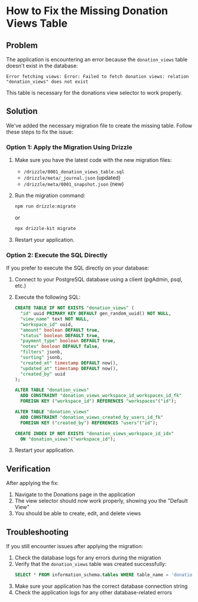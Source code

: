 # How to Fix the Missing Donation Views Table

## Problem

The application is encountering an error because the `donation_views` table doesn't exist in the database:

```
Error fetching views: Error: Failed to fetch donation views: relation "donation_views" does not exist
```

This table is necessary for the donations view selector to work properly.

## Solution

We've added the necessary migration file to create the missing table. Follow these steps to fix the issue:

### Option 1: Apply the Migration Using Drizzle

1. Make sure you have the latest code with the new migration files:
   - `/drizzle/0001_donation_views_table.sql`
   - `/drizzle/meta/_journal.json` (updated)
   - `/drizzle/meta/0001_snapshot.json` (new)

2. Run the migration command:
   ```bash
   npm run drizzle:migrate
   ```
   or
   ```bash
   npx drizzle-kit migrate
   ```

3. Restart your application.

### Option 2: Execute the SQL Directly

If you prefer to execute the SQL directly on your database:

1. Connect to your PostgreSQL database using a client (pgAdmin, psql, etc.)

2. Execute the following SQL:
   ```sql
   CREATE TABLE IF NOT EXISTS "donation_views" (
     "id" uuid PRIMARY KEY DEFAULT gen_random_uuid() NOT NULL,
     "view_name" text NOT NULL,
     "workspace_id" uuid,
     "amount" boolean DEFAULT true,
     "status" boolean DEFAULT true,
     "payment_type" boolean DEFAULT true,
     "notes" boolean DEFAULT false,
     "filters" jsonb,
     "sorting" jsonb,
     "created_at" timestamp DEFAULT now(),
     "updated_at" timestamp DEFAULT now(),
     "created_by" uuid
   );

   ALTER TABLE "donation_views" 
     ADD CONSTRAINT "donation_views_workspace_id_workspaces_id_fk" 
     FOREIGN KEY ("workspace_id") REFERENCES "workspaces"("id");

   ALTER TABLE "donation_views" 
     ADD CONSTRAINT "donation_views_created_by_users_id_fk" 
     FOREIGN KEY ("created_by") REFERENCES "users"("id");

   CREATE INDEX IF NOT EXISTS "donation_views_workspace_id_idx" 
     ON "donation_views"("workspace_id");
   ```

3. Restart your application.

## Verification

After applying the fix:

1. Navigate to the Donations page in the application
2. The view selector should now work properly, showing you the "Default View"
3. You should be able to create, edit, and delete views

## Troubleshooting

If you still encounter issues after applying the migration:

1. Check the database logs for any errors during the migration
2. Verify that the `donation_views` table was created successfully:
   ```sql
   SELECT * FROM information_schema.tables WHERE table_name = 'donation_views';
   ```
3. Make sure your application has the correct database connection string
4. Check the application logs for any other database-related errors
